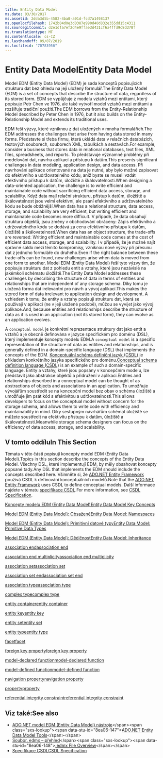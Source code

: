 ```yaml
---
title: Entity Data Model
ms.date: 03/30/2017
ms.assetid: 2dda3d5b-4582-4ba0-a91d-fcd7a1498137
ms.openlocfilehash: 1742b04d0e3d8387e990d40d832e355dd15c4311
ms.sourcegitcommit: d2e1dfa7ef2d4e9ffae3d431cf6a4ffd9c8d378f
ms.translationtype: MT
ms.contentlocale: cs-CZ
ms.lasthandoff: 09/07/2019
ms.locfileid: "70783956"
---
```

# <a name="entity-data-model"></a><span data-ttu-id="8ea06-102">Entity Data Model</span><span class="sxs-lookup"><span data-stu-id="8ea06-102">Entity Data Model</span></span>
<span data-ttu-id="8ea06-103">Model EDM (Entity Data Model) (EDM) je sada konceptů popisujících strukturu dat bez ohledu na její uložený formulář.</span><span class="sxs-lookup"><span data-stu-id="8ea06-103">The Entity Data Model (EDM) is a set of concepts that describe the structure of data, regardless of its stored form.</span></span> <span data-ttu-id="8ea06-104">EDM se vypůjčuje z modelu vztahů mezi entitami, který popisuje Petr Chen ve 1976, ale také vytvoří model vztahů mezi entitami a rozšiřuje tradiční použití.</span><span class="sxs-lookup"><span data-stu-id="8ea06-104">The EDM borrows from the Entity-Relationship Model described by Peter Chen in 1976, but it also builds on the Entity-Relationship Model and extends its traditional uses.</span></span>  
  
 <span data-ttu-id="8ea06-105">EDM řeší výzvy, které vzniknou z dat uložených v mnoha formulářích.</span><span class="sxs-lookup"><span data-stu-id="8ea06-105">The EDM addresses the challenges that arise from having data stored in many forms.</span></span> <span data-ttu-id="8ea06-106">Představte si třeba firmu, která ukládá data v relačních databázích, textových souborech, souborech XML, tabulkách a sestavách.</span><span class="sxs-lookup"><span data-stu-id="8ea06-106">For example, consider a business that stores data in relational databases, text files, XML files, spreadsheets, and reports.</span></span> <span data-ttu-id="8ea06-107">To představuje významné problémy při modelování dat, návrhu aplikací a přístupu k datům.</span><span class="sxs-lookup"><span data-stu-id="8ea06-107">This presents significant challenges in data modeling, application design, and data access.</span></span> <span data-ttu-id="8ea06-108">Při navrhování aplikace orientované na data je nutné, aby bylo možné zapisovat do efektivního a udržovatelného kódu, aniž byste se museli vzdát efektivního přístupu k datům, úložiště a škálovatelnosti.</span><span class="sxs-lookup"><span data-stu-id="8ea06-108">When designing a data-oriented application, the challenge is to write efficient and maintainable code without sacrificing efficient data access, storage, and scalability.</span></span> <span data-ttu-id="8ea06-109">Když data mají relační strukturu, přístup k datům, úložiště a škálovatelnost jsou velmi efektivní, ale psaní efektivního a udržovatelného kódu se bude obtížnější.</span><span class="sxs-lookup"><span data-stu-id="8ea06-109">When data has a relational structure, data access, storage, and scalability are very efficient, but writing efficient and maintainable code becomes more difficult.</span></span> <span data-ttu-id="8ea06-110">V případě, že data obsahují strukturu objektů, jsou změny v obchodování obráceny: Zápis efektivního a udržovatelného kódu se dodává za cenu efektivního přístupu k datům, úložiště a škálovatelnosti.</span><span class="sxs-lookup"><span data-stu-id="8ea06-110">When data has an object structure, the trade-offs are reversed: Writing efficient and maintainable code comes at the cost of efficient data access, storage, and scalability.</span></span> <span data-ttu-id="8ea06-111">I v případě, že je možné najít správné saldo mezi těmito kompromisy, vzniknou nové výzvy při přesunu dat z jednoho formuláře do druhého.</span><span class="sxs-lookup"><span data-stu-id="8ea06-111">Even if the right balance between these trade-offs can be found, new challenges arise when data is moved from one form to another.</span></span> <span data-ttu-id="8ea06-112">Model EDM (Entity Data Model) řeší tyto výzvy tím, že popisuje strukturu dat z pohledu entit a vztahy, které jsou nezávislé na jakémkoli schématu úložiště.</span><span class="sxs-lookup"><span data-stu-id="8ea06-112">The Entity Data Model addresses these challenges by describing the structure of data in terms of entities and relationships that are independent of any storage schema.</span></span> <span data-ttu-id="8ea06-113">Díky tomu je uložená forma dat irelevantní pro návrh a vývoj aplikací.</span><span class="sxs-lookup"><span data-stu-id="8ea06-113">This makes the stored form of data irrelevant to application design and development.</span></span> <span data-ttu-id="8ea06-114">A vzhledem k tomu, že entity a vztahy popisují strukturu dat, která se používají v aplikaci (ne v její uložené podobě), můžou se vyvíjet jako vývoj aplikace.</span><span class="sxs-lookup"><span data-stu-id="8ea06-114">And, because entities and relationships describe the structure of data as it is used in an application (not its stored form), they can evolve as an application evolves.</span></span>  
  
 <span data-ttu-id="8ea06-115">A `conceptual model` je konkrétní reprezentace struktury dat jako entit a vztahů a je obecně definována v jazyce specifickém pro doménu (DSL), který implementuje koncepty modelu EDM.</span><span class="sxs-lookup"><span data-stu-id="8ea06-115">A `conceptual model` is a specific representation of the structure of data as entities and relationships, and is generally defined in a domain-specific language (DSL) that implements the concepts of the EDM.</span></span> <span data-ttu-id="8ea06-116">[Konceptuální schéma definiční jazyk (CSDL)](./ef/language-reference/csdl-specification.md) je příkladem konkrétního jazyka specifického pro doménu.</span><span class="sxs-lookup"><span data-stu-id="8ea06-116">[Conceptual schema definition language (CSDL)](./ef/language-reference/csdl-specification.md) is an example of such a domain-specific language.</span></span> <span data-ttu-id="8ea06-117">Entity a vztahy, které jsou popsány v koncepčním modelu, lze představit jako abstrakce objektů a přidružení v aplikaci.</span><span class="sxs-lookup"><span data-stu-id="8ea06-117">Entities and relationships described in a conceptual model can be thought of as abstractions of objects and associations in an application.</span></span> <span data-ttu-id="8ea06-118">To umožňuje vývojářům soustředit se na koncepční model bez obav o schéma úložiště a umožňuje jim psát kód s efektivitou a udržovatelnosti.</span><span class="sxs-lookup"><span data-stu-id="8ea06-118">This allows developers to focus on the conceptual model without concern for the storage schema, and allows them to write code with efficiency and maintainability in mind.</span></span> <span data-ttu-id="8ea06-119">Díky sestupným návrhářům schémat úložiště se můžete soustředit na efektivitu přístupu k datům, úložiště a škálovatelnosti.</span><span class="sxs-lookup"><span data-stu-id="8ea06-119">Meanwhile storage schema designers can focus on the efficiency of data access, storage, and scalability.</span></span>  
  
## <a name="in-this-section"></a><span data-ttu-id="8ea06-120">V tomto oddílu</span><span class="sxs-lookup"><span data-stu-id="8ea06-120">In This Section</span></span>  
 <span data-ttu-id="8ea06-121">Témata v této části popisují koncepty model EDM (Entity Data Model).</span><span class="sxs-lookup"><span data-stu-id="8ea06-121">Topics in this section describe the concepts of the Entity Data Model.</span></span> <span data-ttu-id="8ea06-122">Všechny DSL, které implementují EDM, by měly obsahovat koncepty popsané tady.</span><span class="sxs-lookup"><span data-stu-id="8ea06-122">Any DSL that implements the EDM should include the concepts described here.</span></span> <span data-ttu-id="8ea06-123">Všimněte si, že [ADO.NET Entity Framework](./ef/index.md) používá CSDL k definování konceptuálních modelů.</span><span class="sxs-lookup"><span data-stu-id="8ea06-123">Note that the [ADO.NET Entity Framework](./ef/index.md) uses CSDL to define conceptual models.</span></span> <span data-ttu-id="8ea06-124">Další informace najdete v tématu [specifikace CSDL](./ef/language-reference/csdl-specification.md).</span><span class="sxs-lookup"><span data-stu-id="8ea06-124">For more information, see [CSDL Specification](./ef/language-reference/csdl-specification.md).</span></span>  
  
 [<span data-ttu-id="8ea06-125">Koncepty modelu EDM (Entity Data Model)</span><span class="sxs-lookup"><span data-stu-id="8ea06-125">Entity Data Model Key Concepts</span></span>](entity-data-model-key-concepts.md)  
  
 [<span data-ttu-id="8ea06-126">Model EDM (Entity Data Model): Obsažené</span><span class="sxs-lookup"><span data-stu-id="8ea06-126">Entity Data Model: Namespaces</span></span>](entity-data-model-namespaces.md)  
  
 [<span data-ttu-id="8ea06-127">Model EDM (Entity Data Model): Primitivní datové typy</span><span class="sxs-lookup"><span data-stu-id="8ea06-127">Entity Data Model: Primitive Data Types</span></span>](entity-data-model-primitive-data-types.md)  
  
 [<span data-ttu-id="8ea06-128">Model EDM (Entity Data Model): Dědičnost</span><span class="sxs-lookup"><span data-stu-id="8ea06-128">Entity Data Model: Inheritance</span></span>](entity-data-model-inheritance.md)  
  
 [<span data-ttu-id="8ea06-129">association end</span><span class="sxs-lookup"><span data-stu-id="8ea06-129">association end</span></span>](association-end.md)  
  
 [<span data-ttu-id="8ea06-130">association end multiplicity</span><span class="sxs-lookup"><span data-stu-id="8ea06-130">association end multiplicity</span></span>](association-end-multiplicity.md)  
  
 [<span data-ttu-id="8ea06-131">association set</span><span class="sxs-lookup"><span data-stu-id="8ea06-131">association set</span></span>](association-set.md)  
  
 [<span data-ttu-id="8ea06-132">association set end</span><span class="sxs-lookup"><span data-stu-id="8ea06-132">association set end</span></span>](association-set-end.md)  
  
 [<span data-ttu-id="8ea06-133">association type</span><span class="sxs-lookup"><span data-stu-id="8ea06-133">association type</span></span>](association-type.md)  
  
 [<span data-ttu-id="8ea06-134">complex type</span><span class="sxs-lookup"><span data-stu-id="8ea06-134">complex type</span></span>](complex-type.md)  
  
 [<span data-ttu-id="8ea06-135">entity container</span><span class="sxs-lookup"><span data-stu-id="8ea06-135">entity container</span></span>](entity-container.md)  
  
 [<span data-ttu-id="8ea06-136">entity key</span><span class="sxs-lookup"><span data-stu-id="8ea06-136">entity key</span></span>](entity-key.md)  
  
 [<span data-ttu-id="8ea06-137">entity set</span><span class="sxs-lookup"><span data-stu-id="8ea06-137">entity set</span></span>](entity-set.md)  
  
 [<span data-ttu-id="8ea06-138">entity type</span><span class="sxs-lookup"><span data-stu-id="8ea06-138">entity type</span></span>](entity-type.md)  
  
 [<span data-ttu-id="8ea06-139">facet</span><span class="sxs-lookup"><span data-stu-id="8ea06-139">facet</span></span>](facet.md)  
  
 [<span data-ttu-id="8ea06-140">foreign key property</span><span class="sxs-lookup"><span data-stu-id="8ea06-140">foreign key property</span></span>](foreign-key-property.md)  
  
 [<span data-ttu-id="8ea06-141">model-declared function</span><span class="sxs-lookup"><span data-stu-id="8ea06-141">model-declared function</span></span>](model-declared-function.md)  
  
 [<span data-ttu-id="8ea06-142">model-defined function</span><span class="sxs-lookup"><span data-stu-id="8ea06-142">model-defined function</span></span>](model-defined-function.md)  
  
 [<span data-ttu-id="8ea06-143">navigation property</span><span class="sxs-lookup"><span data-stu-id="8ea06-143">navigation property</span></span>](navigation-property.md)  
  
 [<span data-ttu-id="8ea06-144">property</span><span class="sxs-lookup"><span data-stu-id="8ea06-144">property</span></span>](property.md)  
  
 [<span data-ttu-id="8ea06-145">referential integrity constraint</span><span class="sxs-lookup"><span data-stu-id="8ea06-145">referential integrity constraint</span></span>](referential-integrity-constraint.md)  
  
## <a name="see-also"></a><span data-ttu-id="8ea06-146">Viz také:</span><span class="sxs-lookup"><span data-stu-id="8ea06-146">See also</span></span>

- <span data-ttu-id="8ea06-147">[ADO.NET model EDM (Entity Data Model) nástroje](https://docs.microsoft.com/previous-versions/dotnet/netframework-4.0/bb399249(v=vs.100))</span><span class="sxs-lookup"><span data-stu-id="8ea06-147">[ADO.NET Entity Data Model Tools](https://docs.microsoft.com/previous-versions/dotnet/netframework-4.0/bb399249(v=vs.100))</span></span>
- <span data-ttu-id="8ea06-148">[Soubor. edmx – přehled](https://docs.microsoft.com/previous-versions/dotnet/netframework-4.0/cc982042(v=vs.100))</span><span class="sxs-lookup"><span data-stu-id="8ea06-148">[.edmx File Overview](https://docs.microsoft.com/previous-versions/dotnet/netframework-4.0/cc982042(v=vs.100))</span></span>
- [<span data-ttu-id="8ea06-149">Specifikace CSDL</span><span class="sxs-lookup"><span data-stu-id="8ea06-149">CSDL Specification</span></span>](./ef/language-reference/csdl-specification.md)
